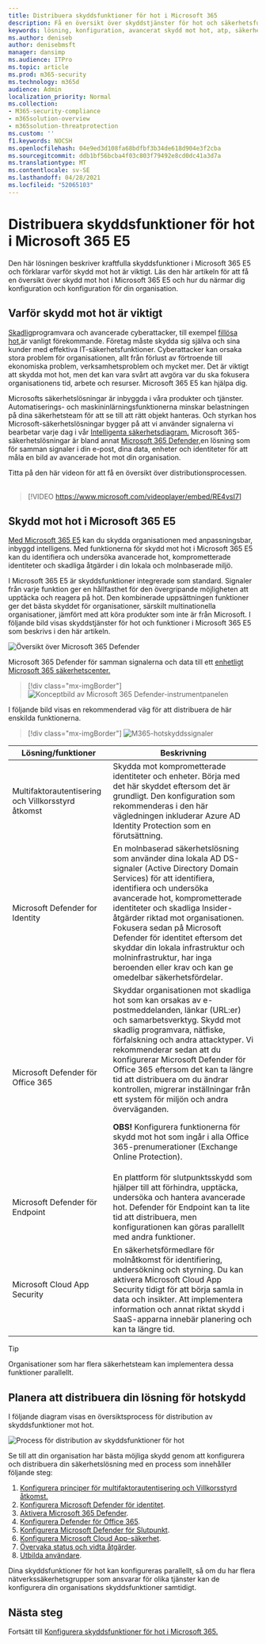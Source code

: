 ```yaml
---
title: Distribuera skyddsfunktioner för hot i Microsoft 365
description: Få en översikt över skyddstjänster för hot och säkerhetsfunktioner i Microsoft 365 E5. Skydda dina användarkonton, enheter, e-postinnehåll med mera med Microsoft 365 E5.
keywords: lösning, konfiguration, avancerat skydd mot hot, atp, säkerhet, microsoft 365 E5, skydda enheter, defender, m365
ms.author: deniseb
author: denisebmsft
manager: dansimp
ms.audience: ITPro
ms.topic: article
ms.prod: m365-security
ms.technology: m365d
audience: Admin
localization_priority: Normal
ms.collection:
- M365-security-compliance
- m365solution-overview
- m365solution-threatprotection
ms.custom: ''
f1.keywords: NOCSH
ms.openlocfilehash: 04e9ed3d108fa68bdfbf3b34de618d904e3f2cba
ms.sourcegitcommit: ddb1bf56bcba4f03c803f79492e8cd0dc41a3d7a
ms.translationtype: MT
ms.contentlocale: sv-SE
ms.lasthandoff: 04/28/2021
ms.locfileid: "52065103"
---
```

# <a name="deploy-threat-protection-capabilities-across-microsoft-365-e5"></a>Distribuera skyddsfunktioner för hot i Microsoft 365 E5

Den här lösningen beskriver kraftfulla skyddsfunktioner i Microsoft 365 E5 och förklarar varför skydd mot hot är viktigt. Läs den här artikeln för att få en översikt över skydd mot hot i Microsoft 365 E5 och hur du närmar dig konfiguration och konfiguration för din organisation.

## <a name="why-threat-protection-is-important"></a>Varför skydd mot hot är viktigt 

[Skadlig](/windows/security/threat-protection/intelligence/understanding-malware)programvara och avancerade cyberattacker, till exempel [fillösa hot,](/windows/security/threat-protection/intelligence/fileless-threats)är vanligt förekommande. Företag måste skydda sig själva och sina kunder med effektiva IT-säkerhetsfunktioner. Cyberattacker kan orsaka stora problem för organisationen, allt från förlust av förtroende till ekonomiska problem, verksamhetsproblem och mycket mer. Det är viktigt att skydda mot hot, men det kan vara svårt att avgöra var du ska fokusera organisationens tid, arbete och resurser. Microsoft 365 E5 kan hjälpa dig. 

Microsofts säkerhetslösningar är inbyggda i våra produkter och tjänster. Automatiserings- och maskininlärningsfunktionerna minskar belastningen på dina säkerhetsteam för att se till att rätt objekt hanteras. Och styrkan hos Microsoft-säkerhetslösningar bygger på att vi använder signalerna vi bearbetar varje dag i vår [Intelligenta säkerhetsdiagram.](/graph/security-concept-overview) Microsoft 365-säkerhetslösningar är bland annat [Microsoft 365 Defender,](../security/defender/microsoft-365-defender.md)en lösning som för samman signaler i din e-post, dina data, enheter och identiteter för att måla en bild av avancerade hot mot din organisation.

Titta på den här videon för att få en översikt över distributionsprocessen.
<br><br>
> [!VIDEO https://www.microsoft.com/videoplayer/embed/RE4vsI7]


## <a name="threat-protection-in-microsoft-365-e5"></a>Skydd mot hot i Microsoft 365 E5

[Med Microsoft 365 E5](https://www.microsoft.com/microsoft-365/enterprise-e5-business-software?activetab=pivot%3aoverviewtab) kan du skydda organisationen med anpassningsbar, inbyggd intelligens. Med funktionerna för skydd mot hot i Microsoft 365 E5 kan du identifiera och undersöka avancerade hot, komprometterade identiteter och skadliga åtgärder i din lokala och molnbaserade miljö.

I Microsoft 365 E5 är skyddsfunktioner integrerade som standard. Signaler från varje funktion ger en hållfasthet för den övergripande möjligheten att upptäcka och reagera på hot. Den kombinerade uppsättningen funktioner ger det bästa skyddet för organisationer, särskilt multinationella organisationer, jämfört med att köra produkter som inte är från Microsoft. I följande bild visas skyddstjänster för hot och funktioner i Microsoft 365 E5 som beskrivs i den här artikeln.

![Översikt över Microsoft 365 Defender](../media/deploy-threat-protection/deploy-threat-protection-across-m365-overview.png)

Microsoft 365 Defender för samman signalerna och data till ett [enhetligt Microsoft 365 säkerhetscenter.](/microsoft-365/security/defender/overview-security-center) 

> [!div class="mx-imgBorder"]
> ![Konceptbild av Microsoft 365 Defender-instrumentpanelen](../media/deploy-threat-protection/deploy-threat-protection-across-m365-mtp.png)

I följande bild visas en rekommenderad väg för att distribuera de här enskilda funktionerna. 

> [!div class="mx-imgBorder"]
> ![M365-hotskyddssignaler](../media/deploy-threat-protection/deploy-threat-protection-across-m365.png)

|Lösning/funktioner  |Beskrivning  |
|---------|---------|
|Multifaktorautentisering och Villkorsstyrd åtkomst     |Skydda mot komprometterade identiteter och enheter. Börja med det här skyddet eftersom det är grundligt. Den konfiguration som rekommenderas i den här vägledningen inkluderar Azure AD Identity Protection som en förutsättning.     |
|Microsoft Defender for Identity     |  En molnbaserad säkerhetslösning som använder dina lokala AD DS-signaler (Active Directory Domain Services) för att identifiera, identifiera och undersöka avancerade hot, komprometterade identiteter och skadliga Insider-åtgärder riktad mot organisationen. Fokusera sedan på Microsoft Defender för identitet eftersom det skyddar din lokala infrastruktur och molninfrastruktur, har inga beroenden eller krav och kan ge omedelbar säkerhetsfördelar. | 
|Microsoft Defender för Office 365     | Skyddar organisationen mot skadliga hot som kan orsakas av e-postmeddelanden, länkar (URL:er) och samarbetsverktyg. Skydd mot skadlig programvara, nätfiske, förfalskning och andra attacktyper. Vi rekommenderar sedan att du konfigurerar Microsoft Defender för Office 365 eftersom det kan ta längre tid att distribuera om du ändrar kontrollen, migrerar inställningar från ett system för miljön och andra överväganden. <p>**OBS!** Konfigurera funktionerna för skydd mot hot som ingår i alla Office 365-prenumerationer (Exchange Online Protection).       |
|Microsoft Defender för Endpoint    | En plattform för slutpunktsskydd som hjälper till att förhindra, upptäcka, undersöka och hantera avancerade hot.  Defender för Endpoint kan ta lite tid att distribuera, men konfigurationen kan göras parallellt med andra funktioner.   |
|Microsoft Cloud App Security     |   En säkerhetsförmedlare för molnåtkomst för identifiering, undersökning och styrning. Du kan aktivera Microsoft Cloud App Security tidigt för att börja samla in data och insikter. Att implementera information och annat riktat skydd i SaaS-apparna innebär planering och kan ta längre tid.       | 

> [!TIP]
> Organisationer som har flera säkerhetsteam kan implementera dessa funktioner parallellt. 

## <a name="plan-to-deploy-your-threat-protection-solution"></a>Planera att distribuera din lösning för hotskydd

I följande diagram visas en översiktsprocess för distribution av skyddsfunktioner mot hot. 

![Process för distribution av skyddsfunktioner för hot](../media/deploy-threat-protection/deploy-threat-protection-across-m365-grid.png)

Se till att din organisation har bästa möjliga skydd genom att konfigurera och distribuera din säkerhetslösning med en process som innehåller följande steg:

1. [Konfigurera principer för multifaktorautentisering och Villkorsstyrd åtkomst.](deploy-threat-protection-configure.md#step-1-set-up-multi-factor-authentication-and-conditional-access-policies)
2. [Konfigurera Microsoft Defender för identitet](deploy-threat-protection-configure.md#step-2-configure-microsoft-defender-for-identity).
3. [Aktivera Microsoft 365 Defender](deploy-threat-protection-configure.md#step-3-turn-on-microsoft-365-defender).
4. [Konfigurera Defender för Office 365](deploy-threat-protection-configure.md#step-4-configure-microsoft-defender-for-office-365).
5. [Konfigurera Microsoft Defender för Slutpunkt](deploy-threat-protection-configure.md#step-5-configure-microsoft-defender-for-endpoint).
6. [Konfigurera Microsoft Cloud App-säkerhet](deploy-threat-protection-configure.md#step-6-configure-microsoft-cloud-app-security).
7. [Övervaka status och vidta åtgärder](deploy-threat-protection-configure.md#step-7-monitor-status-and-take-actions).
8. [Utbilda användare](deploy-threat-protection-configure.md#step-8-train-users).

Dina skyddsfunktioner för hot kan konfigureras parallellt, så om du har flera nätverkssäkerhetsgrupper som ansvarar för olika tjänster kan de konfigurera din organisations skyddsfunktioner samtidigt.

## <a name="next-step"></a>Nästa steg

Fortsätt till [Konfigurera skyddsfunktioner för hot i Microsoft 365.](deploy-threat-protection-configure.md)


